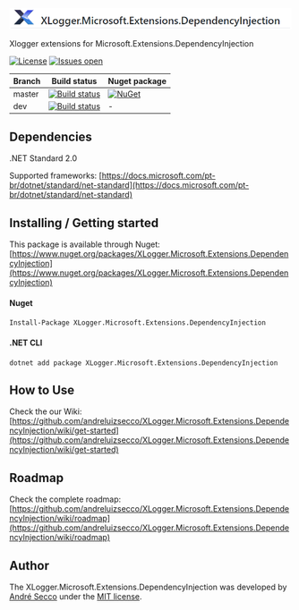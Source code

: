 ![](https://raw.githubusercontent.com/andreluizsecco/XLogger.Microsoft.Extensions.DependencyInjection/dev/logo_horizontal.png)

Xlogger extensions for Microsoft.Extensions.DependencyInjection

[![License](https://img.shields.io/github/license/andreluizsecco/xlogger.Microsoft.Extensions.DependencyInjection.svg)](LICENSE)
[![Issues open](https://img.shields.io/github/issues/andreluizsecco/xlogger.Microsoft.Extensions.DependencyInjection.svg)](https://github.com/andreluizsecco/XLogger.Microsoft.Extensions.DependencyInjection/issues)

Branch | Build status | Nuget package
-------|-------|--------------
master | [![Build status](https://ci.appveyor.com/api/projects/status/wdj8524g35l3q1i8/branch/master?svg=true)](https://ci.appveyor.com/project/andreluizsecco/xlogger-microsoft-extensions-dependencyinjection-q77n6/branch/master)|[![NuGet](https://img.shields.io/nuget/v/XLogger.Microsoft.Extensions.DependencyInjection.svg?style=flat-square&label=nuget)](https://www.nuget.org/packages/XLogger.Microsoft.Extensions.DependencyInjection/)
dev | [![Build status](https://ci.appveyor.com/api/projects/status/i8aps0o1gvpe7hq3/branch/dev?svg=true)](https://ci.appveyor.com/project/andreluizsecco/xlogger-microsoft-extensions-dependencyinjection/branch/dev)|-

## Dependencies
.NET Standard 2.0

Supported frameworks: [https://docs.microsoft.com/pt-br/dotnet/standard/net-standard](https://docs.microsoft.com/pt-br/dotnet/standard/net-standard)

## Installing / Getting started

This package is available through Nuget: [https://www.nuget.org/packages/XLogger.Microsoft.Extensions.DependencyInjection](https://www.nuget.org/packages/XLogger.Microsoft.Extensions.DependencyInjection)

#### Nuget
```
Install-Package XLogger.Microsoft.Extensions.DependencyInjection
```

#### .NET CLI
```
dotnet add package XLogger.Microsoft.Extensions.DependencyInjection
```
## How to Use

Check the our Wiki: [https://github.com/andreluizsecco/XLogger.Microsoft.Extensions.DependencyInjection/wiki/get-started](https://github.com/andreluizsecco/XLogger.Microsoft.Extensions.DependencyInjection/wiki/get-started)

## Roadmap

Check the complete roadmap: [https://github.com/andreluizsecco/XLogger.Microsoft.Extensions.DependencyInjection/wiki/roadmap](https://github.com/andreluizsecco/XLogger.Microsoft.Extensions.DependencyInjection/wiki/roadmap)

## Author

The XLogger.Microsoft.Extensions.DependencyInjection was developed by [André Secco](http://andresecco.com.br) under the [MIT license](LICENSE).
